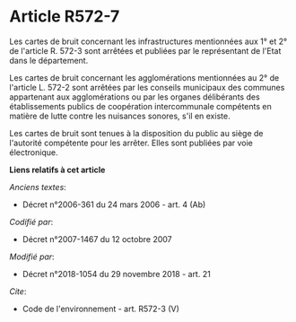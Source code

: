 # Article R572-7

Les cartes de bruit concernant les infrastructures mentionnées aux 1° et 2° de l'article R. 572-3 sont arrêtées et publiées
par le représentant de l'Etat dans le département.

Les cartes de bruit concernant les agglomérations mentionnées au 2° de l'article L. 572-2 sont arrêtées par les conseils
municipaux des communes appartenant aux agglomérations ou par les organes délibérants des établissements publics de
coopération intercommunale compétents en matière de lutte contre les nuisances sonores, s'il en existe.

Les cartes de bruit sont tenues à la disposition du public au siège de l'autorité compétente pour les arrêter. Elles sont
publiées par voie électronique.

**Liens relatifs à cet article**

_Anciens textes_:

  - Décret n°2006-361 du 24 mars 2006 - art. 4 (Ab)

_Codifié par_:

  - Décret n°2007-1467 du 12 octobre 2007

_Modifié par_:

  - Décret n°2018-1054 du 29 novembre 2018 - art. 21

_Cite_:

  - Code de l'environnement - art. R572-3 (V)
